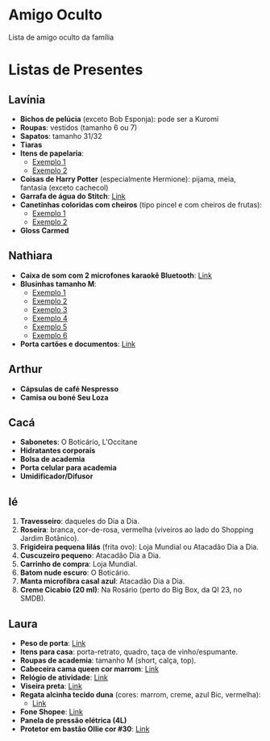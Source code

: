 # Amigo Oculto
Lista de amigo oculto da família


# Listas de Presentes

## Lavínia
- **Bichos de pelúcia** (exceto Bob Esponja): pode ser a Kuromi
- **Roupas**: vestidos (tamanho 6 ou 7)
- **Sapatos**: tamanho 31/32
- **Tiaras**
- **Itens de papelaria**:
  - [Exemplo 1](https://br.shp.ee/D6BM277)
  - [Exemplo 2](https://br.shp.ee/f48tRq1)
- **Coisas de Harry Potter** (especialmente Hermione): pijama, meia, fantasia (exceto cachecol)
- **Garrafa de água do Stitch**: [Link](https://br.shp.ee/JwrsFe2)
- **Canetinhas coloridas com cheiros** (tipo pincel e com cheiros de frutas):
  - [Exemplo 1](https://a.co/d/cptGhgi)
  - [Exemplo 2](https://br.shp.ee/c8rg4AR)
- **Gloss Carmed**

## Nathiara
- **Caixa de som com 2 microfones karaokê Bluetooth**: [Link](https://br.shp.ee/CJcfmxg/)
- **Blusinhas tamanho M**:
  - [Exemplo 1](https://www.lojasrenner.com.br/p/-/A-897047275-br.lr?sku=897656572)
  - [Exemplo 2](https://www.lojasrenner.com.br/p/-/A-812466199-br.lr?sku=927440001)
  - [Exemplo 3](https://br.shp.ee/zXAEjVd)
  - [Exemplo 4](https://br.shp.ee/rDT39A7)
  - [Exemplo 5](https://br.shp.ee/NXHhqdx)
  - [Exemplo 6](https://br.shp.ee/dNZCBTj/)
- **Porta cartões e documentos**: [Link](https://www.santalolla.com.br/porta-cartao-material-lizard-areia-2-1352068/p?skuId=893390)

## Arthur
- **Cápsulas de café Nespresso**
- **Camisa ou boné Seu Loza**

## Cacá
- **Sabonetes**: O Boticário, L'Occitane
- **Hidratantes corporais**
- **Bolsa de academia**
- **Porta celular para academia**
- **Umidificador/Difusor**

## Ié
1. **Travesseiro**: daqueles do Dia a Dia.
2. **Roseira**: branca, cor-de-rosa, vermelha (viveiros ao lado do Shopping Jardim Botânico).
3. **Frigideira pequena lilás** (frita ovo): Loja Mundial ou Atacadão Dia a Dia.
4. **Cuscuzeiro pequeno**: Atacadão Dia a Dia.
5. **Carrinho de compra**: Loja Mundial.
6. **Batom nude escuro**: O Boticário.
7. **Manta microfibra casal azul**: Atacadão Dia a Dia.
8. **Creme Cicabio (20 ml)**: Na Rosário (perto do Big Box, da QI 23, no SMDB).

## Laura
- **Peso de porta**: [Link](https://br.shp.ee/NeBNCw4)
- **Itens para casa**: porta-retrato, quadro, taça de vinho/espumante.
- **Roupas de academia**: tamanho M (short, calça, top).
- **Cabeceira cama queen cor marrom**: [Link](https://br.shp.ee/1GfQUSM)
- **Relógio de atividade**: [Link](https://br.shp.ee/KUT8baK)
- **Viseira preta**: [Link](https://br.shp.ee/AE4vNEG)
- **Regata alcinha tecido duna** (cores: marrom, creme, azul Bic, vermelha):
  - [Link](https://br.shp.ee/TgHsLyL)
- **Fone Shopee**: [Link](https://br.shp.ee/3G4meZN)
- **Panela de pressão elétrica (4L)**
- **Protetor em bastão Ollie cor #30**: [Link](https://meuollie.com.br/products/protetor-solar-bastao-com-cor-fps95?variant=40294280822826&country=BR&currency=BRL&utm_medium=product_sync&utm_source=google&utm_content=sag_organic&utm_campaign=sag_organic&utm_source=google&utm_medium=cpc&utm_campaign=Ollie_PerformanceMax_CustomerAcquisition&gad_source=1&gclid=Cj0KCQiAsOq6BhDuARIsAGQ4-ziM17KZYTUkvFur1O30q-MgCLW-DBseAGykH7u9ZQ_7c4pDqn5rr-0aAnQlEALw_wcB)
